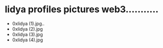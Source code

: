 # lidya profiles pictures web3...........
- 0xlidya (1).jpg..
- 0xlidya (2).jpg
- 0xlidya (3).jpg
- 0xlidya (4).jpg
